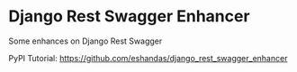 # Django Rest Swagger Enhancer
Some enhances on Django Rest Swagger


PyPI Tutorial: https://github.com/eshandas/django_rest_swagger_enhancer